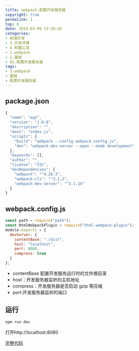 ```yaml
---
title: webpack-配置开发服务器
copyright: true
permalink: 1
top: 0
date: 2019-03-09 23:18:20
categories:
- 前端开发
- 3.开发环境
- 4.构建工具
- 1.webpack
- 1.基础
- 01.配置开发服务器
tags:
- 1.webpack
- 基础
- 配置开发服务器
---
```


## package.json

```js
{
  "name": "eg2",
  "version": "1.0.0",
  "description": "",
  "main": "index.js",
  "scripts": {
    "build": "webpack --config webpack.config.js",
    "dev": "webpack-dev-server --open --mode development"
  },
  "keywords": [],
  "author": "",
  "license": "ISC",
  "devDependencies": {
    "webpack": "^4.28.3",
    "webpack-cli": "^3.1.2",
    "webpack-dev-server": "^3.1.14"
  }
}
```

## webpack.config.js

```js
const path = require("path");
const HtmlWebpackPlugin = require("html-webpack-plugin");
module.exports = {
  devServer: {
    contentBase: "./dist",
    host: "localhost",
    port: 8080,
    compress: true
  }
};
```

* contentBase 配置开发服务运行时的文件根目录
* host：开发服务器监听的主机地址
* compress：开发服务器是否启动 gzip 等压缩
* port:开发服务器监听的端口

## 运行

```js
npm run dev
```

打开http://localhost:8080

[完整代码](https://github.com/zhoubichuan/frontend-note/tree/master/3.dev/3.scaffolding/1.webpack/1.base/1.server)
